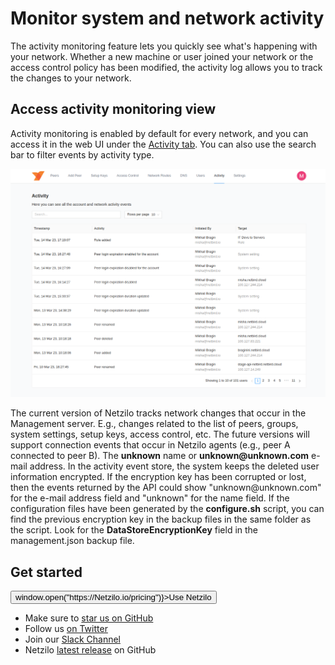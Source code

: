 
# Monitor system and network activity

The activity monitoring feature lets you quickly see what's happening with your network.
Whether a new machine or user joined your network or the access control policy has been modified, the activity log allows you to track the changes to your network.

## Access activity monitoring view

Activity monitoring is enabled by default for every network, and you can access it in the web UI under the [Activity tab](https://app.Netzilo.io/activity).
You can also use the search bar to filter events by activity type.

<p>
    <img src="/docs-static/img/how-to-guides/activity-monitoring.png" alt="activity-monitoring" width="800" className="imagewrapper"/>
</p>

<Note>
    The current version of Netzilo tracks network changes that occur in the Management server. E.g., changes related to the list of peers, groups, system settings, setup keys, access control, etc.
    The future versions will support connection events that occur in Netzilo agents (e.g., peer A connected to peer B).
</Note>

<Note>
    The <b>unknown</b> name or <b>unknown@unknown.com</b> e-mail address.
    In the activity event store, the system keeps the deleted user information encrypted. If the encryption key has been corrupted or lost, then the events returned by the API could show "unknown@unknown.com" for the e-mail address field and "unknown" for the name field.
    If the configuration files have been generated by the <b>configure.sh</b> script, you can find the previous encryption key in the backup files in the same folder as the script. Look for the <b>DataStoreEncryptionKey</b> field in the management.json backup file.
</Note>

## Get started
<p float="center" >
    <Button name="button" className="button-5" onClick={() => window.open("https://Netzilo.io/pricing")}>Use Netzilo</Button>
</p>

- Make sure to [star us on GitHub](https://github.com/Netziloio/Netzilo)
- Follow us [on Twitter](https://twitter.com/Netzilo)
- Join our [Slack Channel](https://join.slack.com/t/Netziloio/shared_invite/zt-vrahf41g-ik1v7fV8du6t0RwxSrJ96A)
- Netzilo [latest release](https://github.com/Netziloio/Netzilo/releases) on GitHub
